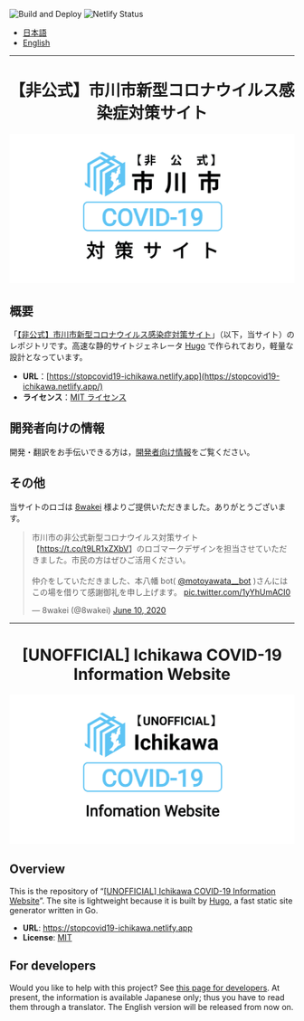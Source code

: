 ![Build and Deploy](https://github.com/Meiryo7743/COVID-19-Ichikawa/workflows/Build%20and%20Deploy/badge.svg)
![Netlify Status](https://api.netlify.com/api/v1/badges/b30d38da-34ef-424d-ac99-15754c78a693/deploy-status)

- [日本語](#非公式市川市新型コロナウイルス感染症対策サイト)
- [English](#unofficial-ichikawa-covid-19-information-website)

---
<h1 align="center">【非公式】市川市新型コロナウイルス感染症対策サイト</h1>

![【非公式】市川市新型コロナウイルス感染症対策サイト](/static/img/ogp_ja.png)

## 概要

「[【非公式】市川市新型コロナウイルス感染症対策サイト](https://stopcovid19-ichikawa.netlify.app/)」（以下，当サイト）のレポジトリです。高速な静的サイトジェネレータ [Hugo](https://gohugo.io/) で作られており，軽量な設計となっています。

- **URL**：[https://stopcovid19-ichikawa.netlify.app](https://stopcovid19-ichikawa.netlify.app/)
- **ライセンス**：[MIT ライセンス](./LICENSE)

## 開発者向けの情報

開発・翻訳をお手伝いできる方は，[開発者向け情報](https://github.com/Meiryo7743/COVID-19-Ichikawa/wiki/%E9%96%8B%E7%99%BA%E8%80%85%E5%90%91%E3%81%91%E6%83%85%E5%A0%B1)をご覧ください。

## その他

当サイトのロゴは [8wakei](https://twitter.com/8wakei) 様よりご提供いただきました。ありがとうございます。

> 市川市の非公式新型コロナウイルス対策サイト【<a href="https://t.co/t9LR1xZXbV">https://t.co/t9LR1xZXbV</a>】のロゴマークデザインを担当させていただきました。市民の方はぜひご活用ください。<br><br>仲介をしていただきました、本八幡 bot( <a href="https://twitter.com/motoyawata__bot?ref_src=twsrc%5Etfw">@motoyawata\_\_bot</a> )さんにはこの場を借りて感謝御礼を申し上げます。 <a href="https://t.co/1yYhUmACI0">pic.twitter.com/1yYhUmACI0</a></p>&mdash; 8wakei (@8wakei) <a href="https://twitter.com/8wakei/status/1270536608740077569?ref_src=twsrc%5Etfw">June 10, 2020</a>

---

<h1 align="center">[UNOFFICIAL] Ichikawa COVID-19 Information Website</h1>

![[UNOFFICIAL] Ichikawa COVID-19 Information Website](/static/img/ogp_en.png)

## Overview

This is the repository of “[[UNOFFICIAL] Ichikawa COVID-19 Information Website](https://stopcovid19-ichikawa.netlify.app/)”. The site is lightweight because it is built by [Hugo](https://gohugo.io/), a fast static site generator written in Go.

- **URL**: https://stopcovid19-ichikawa.netlify.app
- **License**: [MIT](./LICENSE)

## For developers

Would you like to help with this project? See [this page for developers](https://github.com/Meiryo7743/COVID-19-Ichikawa/wiki/%E9%96%8B%E7%99%BA%E8%80%85%E5%90%91%E3%81%91%E6%83%85%E5%A0%B1). At present, the information is available Japanese only; thus you have to read them through a translator. The English version will be released from now on.
